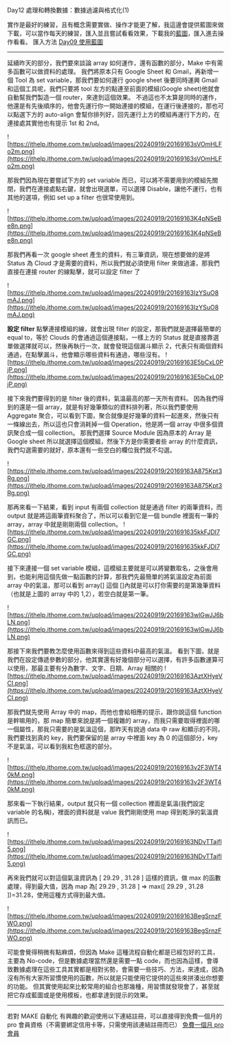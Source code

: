 Day12 處理和轉換數據：數據過濾與格式化(1)

實作是最好的練習，且有概念需要實做、操作才能更了解，我這邊會提供藍圖來做下載，可以當作每天的練習，匯入並且嘗試看看效果，下載我的[藍圖](https://drive.google.com/drive/folders/1Dpz4c-BdeMZziNrlVK3hQkyCx_q8_rE9?usp=sharing)，匯入進去操作看看。
匯入方法 [Day09 使用藍圖](https://ithelp.ithome.com.tw/articles/10352992)

---

延續昨天的部分，我們要來談論 array 如何運作，還有函數的部分，Make 中有需多函數可以做資料的處理。
我們將原本只有 Google Sheet 和 Gmail，再新增一個 Tool 為 set variable，那我們要如何運行 google sheet 後要同時運興 Gmail 和這個工具呢，我們只要將 tool 左方的點連至前面的模組(Google sheet)他就會自動幫我們製造一個 router，來達到這個效果。
不過這也不太算是同時的運作，他還是有先後順序的，他會先運行你一開始連接的模組，在運行後連接的，那也可以點選下方的 auto-align 會幫你排列好，回先運行上方的模組再運行下方的，在連接處其實他也有提示 1st 和 2nd。

![https://ithelp.ithome.com.tw/upload/images/20240919/20169163sVOmHLFo2m.png](https://ithelp.ithome.com.tw/upload/images/20240919/20169163sVOmHLFo2m.png)

那我們因為現在要嘗試下方的 set variable 而已，可以將不需要用到的模組先關閉，我們在連接處點右鍵，就會出現選單，可以選擇 Disable，讓他不運行，也有其他的選項，例如 set up a filter 也很常使用到。

![https://ithelp.ithome.com.tw/upload/images/20240919/20169163K4pNSeBe8n.png](https://ithelp.ithome.com.tw/upload/images/20240919/20169163K4pNSeBe8n.png)

那我們再看一次 google sheet 產生的資料，有三筆資訊，現在想要做的是將 Status 為 Cloud 才是需要的資料，所以我們就必須使用 filter 來做過濾，那我們直接在連接 router 的線點擊，就可以設定 filter 了

![https://ithelp.ithome.com.tw/upload/images/20240919/20169163IzYSuO8mAJ.png](https://ithelp.ithome.com.tw/upload/images/20240919/20169163IzYSuO8mAJ.png)

**設定 filter**
點擊連接模組的線，就會出現 filter 的設定，那我們就是選擇最簡單的 equal to，等於 Clouds 的會通過這個連接點，一樣上方的 Status 就是直接靠選單做選擇就可以，然後再執行一次，就會發現這個漏斗顯示 2，代表只有兩個資料通過，在點擊漏斗，他會顯示哪些資料有通過，哪些沒有。
![https://ithelp.ithome.com.tw/upload/images/20240919/20169163E5bCxL0PjP.png](https://ithelp.ithome.com.tw/upload/images/20240919/20169163E5bCxL0PjP.png)

接下來我們要得到的是 filter 後的資料，氣溫最高的那一天所有資料。
因為我們得到的還是一個 array，就是有好幾筆類似的資料排列著，所以我們要使用 Aggregate 聚合，可以看到下圖，聚合就像是好幾筆的資料一起進來，然後只有一條線出去，所以這也只會消耗掉一個 Operation，他是將一個 array 中很多個資訊聚合成一個 collection。
那我們選擇 Source Module 因為原本的 Array 是 Google sheet 所以就選擇這個模組，然後下方是你需要者些 array 的什麼資訊，我們勾選需要的就好，原本還有一些空白的欄位我們就不勾選。

![https://ithelp.ithome.com.tw/upload/images/20240919/20169163A875Kpt3Rg.png](https://ithelp.ithome.com.tw/upload/images/20240919/20169163A875Kpt3Rg.png)

那再來看一下結果，看到 input 有兩個 collection 就是通過 filter 的兩筆資料，而 output 就是將這兩筆資料聚合了，所以可以看到它是一個 bundle 裡面有一筆的 array，array 中就是剛剛兩個 collection。
![https://ithelp.ithome.com.tw/upload/images/20240919/201691635kkFJDI7GC.png](https://ithelp.ithome.com.tw/upload/images/20240919/201691635kkFJDI7GC.png)

接下來連接一個 set variable 模組，這模組主要就是可以將變數取名，之後會用到，也能利用這個先做一點函數的計算，那我們先最簡單的將氣溫設定為前面 array 中的氣溫，那可以看到 array[] 這個 []內就是可以打你需要的是第幾筆資料（也就是上圖的 array 中的 1,2），若空白就是第一筆。

![https://ithelp.ithome.com.tw/upload/images/20240919/20169163wlGwJJ6bLN.png](https://ithelp.ithome.com.tw/upload/images/20240919/20169163wlGwJJ6bLN.png)

那接下來我們要教怎麼使用函數來得到這些資料中最高的氣溫。
看到下圖，就是我們在設定傳遞參數的部分，他其實還有好幾個部分可以選擇，有許多函數運算可以使用，那最主要有分為數字、文字、日期、Array 相關的
![https://ithelp.ithome.com.tw/upload/images/20240919/20169163AztXHyeVCI.png](https://ithelp.ithome.com.tw/upload/images/20240919/20169163AztXHyeVCI.png)

那我們就先使用 Array 中的 map，而他也會給相應的提示，跟你說這個 function 是幹嘛用的，那 map 簡單來說是將一個複雜的 array，而我只需要取得裡面的哪一個屬性，那我只需要的是氣溫這個，那昨天有說過 data 中 raw 和顯示的不同，我們要找到真的 key，我們要保留的是 array 中裡面 key 為 0 的這個部分，key 不是氣溫，可以看到我紅色框選的部分。

![https://ithelp.ithome.com.tw/upload/images/20240919/20169163v2F3WT40kM.png](https://ithelp.ithome.com.tw/upload/images/20240919/20169163v2F3WT40kM.png)

那來看一下執行結果，output 就只有一個 collection 裡面是氣溫(我們設定 variable 的名稱)，裡面的資料就是 value 我們剛剛使用 map 得到乾淨的氣溫資訊而已。

![https://ithelp.ithome.com.tw/upload/images/20240919/20169163NDvTTajfl5.png](https://ithelp.ithome.com.tw/upload/images/20240919/20169163NDvTTajfl5.png)

再來我們就可以對這個氣溫資訊為 [ 29.29 , 31.28 ] 這樣的資訊，做 max 的函數處理，得到最大值，因為 map 為[ 29.29 , 31.28 ] => max([ 29.29 , 31.28 ])=31.28，使用這種方式得到最大值。

![https://ithelp.ithome.com.tw/upload/images/20240919/20169163BegSrnzFWO.png](https://ithelp.ithome.com.tw/upload/images/20240919/20169163BegSrnzFWO.png)

可能會覺得稍微有點麻煩，但因為 Make 這種流程自動化都是已經包好的工具，主要為 No-code，但是數據處理當然還是需要一點 code，而也因為這樣，會導致數據處理在這些工具其實都是相對劣勢，會需要一些技巧、方法，來達成，因為沒有所有大家所習慣使用的函數，所以就是只能使用它提供的這些來拼湊出你想要的功能。
但其實使用起來比較常用的組合也那幾種，用習慣就發現會了，甚至就把它存成藍圖或是使用模板，也都拿達到提示的效果。

---

若對 MAKE 自動化 有興趣的歡迎使用以下連結註冊，可以直接得到免費一個月的 pro 會員資格（不需要綁定信用卡等，只需使用該連結註冊而已）
[免費一個月 pro 會員](https://www.make.com/en/register?pc=automateyoureverydayhttps://www.make.com/en/register?pc=automateyoureveryday)
